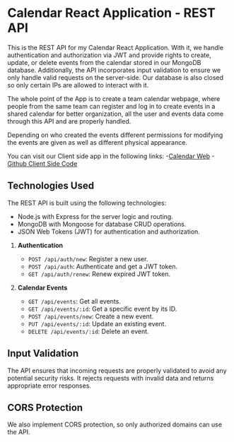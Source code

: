 # Calendar React Application - REST API

This is the REST API for my Calendar React Application. With it, we handle authentication and authorization via JWT and provide rights to create, update, or delete events from the calendar stored in our MongoDB database. Additionally, the API incorporates input validation to ensure we only handle valid requests on the server-side. Our database is also closed so only certain IPs are allowed to interact with it.

The whole point of the App is to create a team calendar webpage, where people from the same team can register and log in to create events in a shared calendar for better organization, all the user and events data come through this API and are properly handled. 

Depending on who created the events different permissions for modifying the events are given as well as different physical appearance.

You can visit our Client side app in the following links: 
-[Calendar Web](https://thriving-moonbeam-22f2bd.netlify.app)
-[Github Client Side Code](https://github.com/josemontano1996/react-calendar-app)

## Technologies Used

The REST API is built using the following technologies:

- Node.js with Express for the server logic and routing.
- MongoDB with Mongoose for database CRUD operations.
- JSON Web Tokens (JWT) for authentication and authorization.

1. **Authentication**
   - `POST /api/auth/new`: Register a new user.
   - `POST /api/auth`: Authenticate and get a JWT token.
   - `GET /api/auth/renew`: Renew expired JWT token.

2. **Calendar Events**
   - `GET /api/events`: Get all events.
   - `GET /api/events/:id`: Get a specific event by its ID.
   - `POST /api/events/new`: Create a new event.
   - `PUT /api/events/:id`: Update an existing event.
   - `DELETE /api/events/:id`: Delete an event.


## Input Validation

The API ensures that incoming requests are properly validated to avoid any potential security risks. It rejects requests with invalid data and returns appropriate error responses.

## CORS Protection

 We also implement CORS protection, so only authorized domains can use the API. 